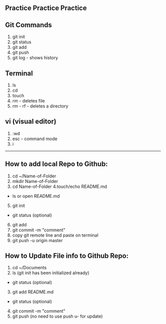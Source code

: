 ## Practice Practice Practice 

## Git Commands 

1. git init
2. git status
3. git add
4. git push
5. git log - shows history

## Terminal

1.  ls
2. cd
3. touch
4. rm - deletes file
5. rm - rf - deletes a directory

## vi (visual editor)
1.  :wd 
2. esc - command mode 
3. i 


----

## How to add local Repo to Github:

1. cd ~/Name-of-Folder
2. mkdir Name-of-Folder
3. cd Name-of-Folder
4.touch/echo README.md 
* ls or open README.md
5. git init
* git status (optional)
6. git add 
7. git commit -m "comment"
8. copy git remote line and paste on terminal
9. git push -u origin master

## How to Update File info to Github Repo:

1. cd ~/Documents
2. ls
(git init has been initialized already)
* git status (optional)
3. git add README.md 
* git status (optional)
4. git commit -m "comment"
5. git push 
(no need to use push u- for update)


